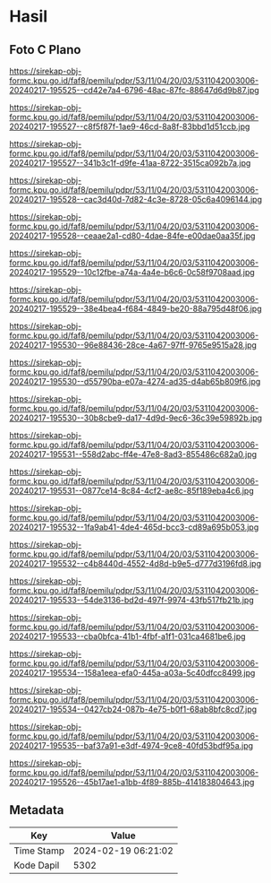 # Hasil

## Foto C Plano

https://sirekap-obj-formc.kpu.go.id/faf8/pemilu/pdpr/53/11/04/20/03/5311042003006-20240217-195525--cd42e7a4-6796-48ac-87fc-88647d6d9b87.jpg

https://sirekap-obj-formc.kpu.go.id/faf8/pemilu/pdpr/53/11/04/20/03/5311042003006-20240217-195527--c8f5f87f-1ae9-46cd-8a8f-83bbd1d51ccb.jpg

https://sirekap-obj-formc.kpu.go.id/faf8/pemilu/pdpr/53/11/04/20/03/5311042003006-20240217-195527--341b3c1f-d9fe-41aa-8722-3515ca092b7a.jpg

https://sirekap-obj-formc.kpu.go.id/faf8/pemilu/pdpr/53/11/04/20/03/5311042003006-20240217-195528--cac3d40d-7d82-4c3e-8728-05c6a4096144.jpg

https://sirekap-obj-formc.kpu.go.id/faf8/pemilu/pdpr/53/11/04/20/03/5311042003006-20240217-195528--ceaae2a1-cd80-4dae-84fe-e00dae0aa35f.jpg

https://sirekap-obj-formc.kpu.go.id/faf8/pemilu/pdpr/53/11/04/20/03/5311042003006-20240217-195529--10c12fbe-a74a-4a4e-b6c6-0c58f9708aad.jpg

https://sirekap-obj-formc.kpu.go.id/faf8/pemilu/pdpr/53/11/04/20/03/5311042003006-20240217-195529--38e4bea4-f684-4849-be20-88a795d48f06.jpg

https://sirekap-obj-formc.kpu.go.id/faf8/pemilu/pdpr/53/11/04/20/03/5311042003006-20240217-195530--96e88436-28ce-4a67-97ff-9765e9515a28.jpg

https://sirekap-obj-formc.kpu.go.id/faf8/pemilu/pdpr/53/11/04/20/03/5311042003006-20240217-195530--d55790ba-e07a-4274-ad35-d4ab65b809f6.jpg

https://sirekap-obj-formc.kpu.go.id/faf8/pemilu/pdpr/53/11/04/20/03/5311042003006-20240217-195530--30b8cbe9-da17-4d9d-9ec6-36c39e59892b.jpg

https://sirekap-obj-formc.kpu.go.id/faf8/pemilu/pdpr/53/11/04/20/03/5311042003006-20240217-195531--558d2abc-ff4e-47e8-8ad3-855486c682a0.jpg

https://sirekap-obj-formc.kpu.go.id/faf8/pemilu/pdpr/53/11/04/20/03/5311042003006-20240217-195531--0877ce14-8c84-4cf2-ae8c-85f189eba4c6.jpg

https://sirekap-obj-formc.kpu.go.id/faf8/pemilu/pdpr/53/11/04/20/03/5311042003006-20240217-195532--1fa9ab41-4de4-465d-bcc3-cd89a695b053.jpg

https://sirekap-obj-formc.kpu.go.id/faf8/pemilu/pdpr/53/11/04/20/03/5311042003006-20240217-195532--c4b8440d-4552-4d8d-b9e5-d777d3196fd8.jpg

https://sirekap-obj-formc.kpu.go.id/faf8/pemilu/pdpr/53/11/04/20/03/5311042003006-20240217-195533--54de3136-bd2d-497f-9974-43fb517fb21b.jpg

https://sirekap-obj-formc.kpu.go.id/faf8/pemilu/pdpr/53/11/04/20/03/5311042003006-20240217-195533--cba0bfca-41b1-4fbf-a1f1-031ca4681be6.jpg

https://sirekap-obj-formc.kpu.go.id/faf8/pemilu/pdpr/53/11/04/20/03/5311042003006-20240217-195534--158a1eea-efa0-445a-a03a-5c40dfcc8499.jpg

https://sirekap-obj-formc.kpu.go.id/faf8/pemilu/pdpr/53/11/04/20/03/5311042003006-20240217-195534--0427cb24-087b-4e75-b0f1-68ab8bfc8cd7.jpg

https://sirekap-obj-formc.kpu.go.id/faf8/pemilu/pdpr/53/11/04/20/03/5311042003006-20240217-195535--baf37a91-e3df-4974-9ce8-40fd53bdf95a.jpg

https://sirekap-obj-formc.kpu.go.id/faf8/pemilu/pdpr/53/11/04/20/03/5311042003006-20240217-195526--45b17ae1-a1bb-4f89-885b-414183804643.jpg


## Metadata

| Key        | Value               |
| ---------- | ------------------- |
| Time Stamp | 2024-02-19 06:21:02 |
| Kode Dapil | 5302                |



